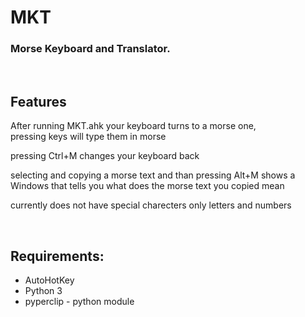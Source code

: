# MKT
### Morse Keyboard and Translator.

<br>

## Features

After running MKT.ahk your keyboard turns to a morse one,<br>
pressing keys will type them in morse

pressing Ctrl+M changes your keyboard back

selecting and copying a morse text and than pressing Alt+M shows a Windows that tells you what does the morse text you copied mean

currently does not have special charecters only letters and numbers

<br>

## Requirements:
 - AutoHotKey
 - Python 3
 - pyperclip - python module